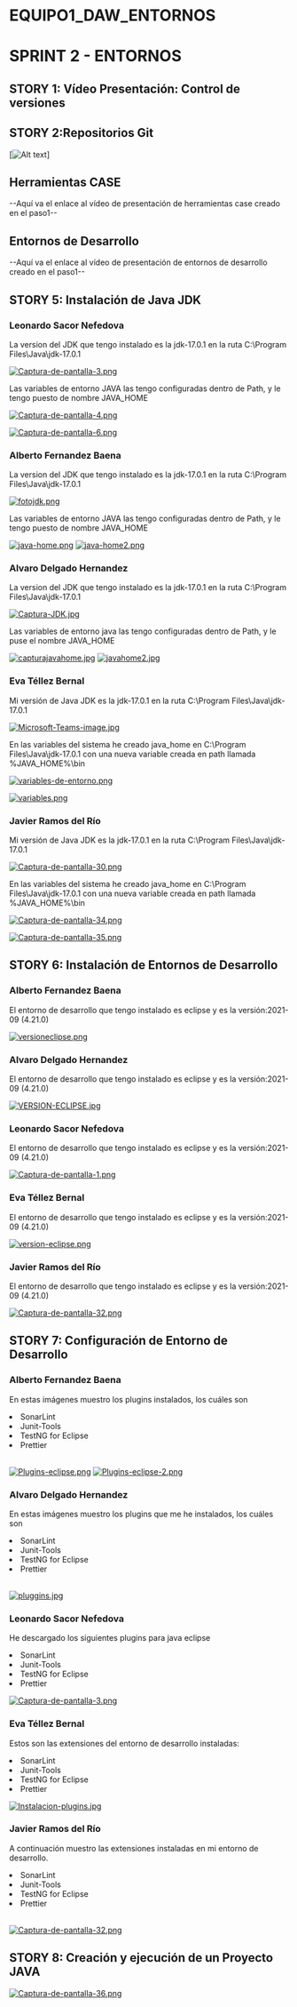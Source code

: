 # EQUIPO1_DAW_ENTORNOS 
<h1>SPRINT 2 - ENTORNOS</h1>
<h2>STORY 1: Vídeo Presentación: Control de versiones</h2>

<h2>STORY 2:Repositorios Git</h2>

[![Alt text](https://drive.google.com/file/d/1etS6s0fv5SgLGTpaAh8vBTEQ2iQZXH7l/view)]

<h2>Herramientas CASE</h2>
<p>--Aquí va el enlace al vídeo de presentación de herramientas case creado en el paso1--</p>

<h2> Entornos de Desarrollo</h2>
<p>--Aquí va el enlace al vídeo de presentación de entornos de desarrollo creado en el paso1--</p>

<h2>STORY 5: Instalación de Java JDK</h2>

<h3>Leonardo Sacor Nefedova</h3>
<p>La version del JDK que tengo instalado es la jdk-17.0.1 en la ruta C:\Program Files\Java\jdk-17.0.1</p>

[![Captura-de-pantalla-3.png](https://i.postimg.cc/QCyRv108/Captura-de-pantalla-3.png)](https://postimg.cc/Fk0WLfM8)

<p>Las variables de entorno JAVA las tengo configuradas dentro de Path, y le tengo puesto de nombre JAVA_HOME</p>

[![Captura-de-pantalla-4.png](https://i.postimg.cc/KzcwzJWc/Captura-de-pantalla-4.png)](https://postimg.cc/wtP04cHn)

[![Captura-de-pantalla-6.png](https://i.postimg.cc/L6qdLQ8n/Captura-de-pantalla-6.png)](https://postimg.cc/ppt1tZ8H)

<h3>Alberto Fernandez Baena</h3>
<p>La version del JDK que tengo instalado es la jdk-17.0.1 en la ruta C:\Program Files\Java\jdk-17.0.1</p>

[![fotojdk.png](https://i.postimg.cc/t48DTNhL/fotojdk.png)](https://postimg.cc/fVjYqXqK)

<p>Las variables de entorno JAVA las tengo configuradas dentro de Path, y le tengo puesto de nombre JAVA_HOME</p>

[![java-home.png](https://i.postimg.cc/13YbBQPq/java-home.png)](https://postimg.cc/bZk6Y4Zy)
[![java-home2.png](https://i.postimg.cc/9Fgx5YS3/java-home2.png)](https://postimg.cc/tYPdFWpD)


<h3>Alvaro Delgado Hernandez</h3>

<p>La version del JDK que tengo instalado es la jdk-17.0.1 en la ruta C:\Program Files\Java\jdk-17.0.1</p>

[![Captura-JDK.jpg](https://i.postimg.cc/MGDyGbHc/Captura-JDK.jpg)](https://postimg.cc/p9m9GjDx)

<p>Las variables de entorno java las tengo configuradas dentro de Path, y le puse el nombre JAVA_HOME</p>

[![capturajavahome.jpg](https://i.postimg.cc/mgdL2PRL/capturajavahome.jpg)](https://postimg.cc/18qhv5f2)
[![javahome2.jpg](https://i.postimg.cc/YSsC8hyn/javahome2.jpg)](https://postimg.cc/KKtb8vbB)

<h3>Eva Téllez Bernal</h3>
<p>Mi versión de Java JDK es la jdk-17.0.1 en la ruta C:\Program Files\Java\jdk-17.0.1</p>

[![Microsoft-Teams-image.jpg](https://i.postimg.cc/KY6R3df3/Microsoft-Teams-image.jpg)](https://postimg.cc/VSFY3Z3z)

<p>En las variables del sistema he creado java_home en C:\Program Files\Java\jdk-17.0.1 con una nueva variable creada en path llamada %JAVA_HOME%\bin</p>

[![variables-de-entorno.png](https://i.postimg.cc/43tL7Wm7/variables-de-entorno.png)](https://postimg.cc/06kdhdGP)

[![variables.png](https://i.postimg.cc/Nf6RHZ4w/variables.png)](https://postimg.cc/sv2BF6qn)

<h3>Javier Ramos del Río</h3>
<p>Mi versión de Java JDK es la jdk-17.0.1 en la ruta C:\Program Files\Java\jdk-17.0.1</p>

 [![Captura-de-pantalla-30.png](https://i.postimg.cc/FF8dMk3V/Captura-de-pantalla-30.png)](https://postimg.cc/Jt3zJnTs)
  
<p>En las variables del sistema he creado java_home en C:\Program Files\Java\jdk-17.0.1 con una nueva variable creada en path llamada %JAVA_HOME%\bin</p>
  
[![Captura-de-pantalla-34.png](https://i.postimg.cc/RZD0jN3z/Captura-de-pantalla-34.png)](https://postimg.cc/qN20KBXm)

[![Captura-de-pantalla-35.png](https://i.postimg.cc/Y0M21FPQ/Captura-de-pantalla-35.png)](https://postimg.cc/ftqhsVDb)
 
<h2>STORY 6: Instalación de Entornos de Desarrollo</h2>

<h3>Alberto Fernandez Baena</h3>
<p>El entorno de desarrollo que tengo instalado es eclipse y es la versión:2021-09 (4.21.0)</p>

[![versioneclipse.png](https://i.postimg.cc/Wp65pZY4/versioneclipse.png)](https://postimg.cc/14XGJ8Qx)

<h3>Alvaro Delgado Hernandez</h3>
<p>El entorno de desarrollo que tengo instalado es eclipse y es la versión:2021-09 (4.21.0)</p>

[![VERSION-ECLIPSE.jpg](https://i.postimg.cc/VktrJ9Gf/VERSION-ECLIPSE.jpg)](https://postimg.cc/3kKJ6GQV)

<h3>Leonardo Sacor Nefedova</h3>
<p>El entorno de desarrollo que tengo instalado es eclipse y es la versión:2021-09 (4.21.0)</p>

[![Captura-de-pantalla-1.png](https://i.postimg.cc/YCBKxj6S/Captura-de-pantalla-1.png)](https://postimg.cc/hfs5DD3F)

<h3>Eva Téllez Bernal</h3>
<p>El entorno de desarrollo que tengo instalado es eclipse y es la versión:2021-09 (4.21.0)</p>

[![version-eclipse.png](https://i.postimg.cc/7Pdy2WLX/version-eclipse.png)](https://postimg.cc/K4PVXQBg)

<h3>Javier Ramos del Río</h3>
<p>El entorno de desarrollo que tengo instalado es eclipse y es la versión:2021-09 (4.21.0)</p>

[![Captura-de-pantalla-32.png](https://i.postimg.cc/4d825kLw/Captura-de-pantalla-32.png)](https://postimg.cc/WFk7NKPJ)

<h2>STORY 7: Configuración de Entorno de Desarrollo</h2>

<h3>Alberto Fernandez Baena</h3>
<p>En estas imágenes muestro los plugins instalados, los cuáles son</p>
  <li>SonarLint</li>
  <li>Junit-Tools</li>
  <li>TestNG for Eclipse</li>
  <li>Prettier</li>
  </br>
  
[![Plugins-eclipse.png](https://i.postimg.cc/vHJ6xqNL/Plugins-eclipse.png)](https://postimg.cc/rK9pvJcK)
[![Plugins-eclipse-2.png](https://i.postimg.cc/bYKQ1wGt/Plugins-eclipse-2.png)](https://postimg.cc/3WF4T7F8)

<h3>Alvaro Delgado Hernandez</h3>
<p>En estas imágenes muestro los plugins  que me he instalados, los cuáles son</p>
  <li>SonarLint</li>
  <li>Junit-Tools</li>
  <li>TestNG for Eclipse</li>
  <li>Prettier</li>
  </br> 
 
 [![pluggins.jpg](https://i.postimg.cc/vHJwZ5xt/pluggins.jpg)](https://postimg.cc/0b0BtMfz)

<h3>Leonardo Sacor Nefedova</h3>

<p> He descargado los siguientes plugins para java eclipse</p>

<li >SonarLint </li>
<li> Junit-Tools</li>
<li> TestNG for Eclipse</li>
<li> Prettier</li>

[![Captura-de-pantalla-3.png](https://i.postimg.cc/KYPmSB5w/Captura-de-pantalla-3.png)](https://postimg.cc/4KxDpKqQ)


<h3>Eva Téllez Bernal</h3>
<p>Estos son las extensiones del entorno de desarrollo instaladas:</p>
  <li>SonarLint</li>
  <li>Junit-Tools</li>
  <li>TestNG for Eclipse</li>
  <li>Prettier</li>
  
  [![Instalacion-plugins.jpg](https://i.postimg.cc/Hn8ZY9c3/Instalacion-plugins.jpg)](https://postimg.cc/Wqj6Sr7J)

<h3>Javier Ramos del Río</h3>
<p>A continuación muestro las extensiones instaladas en mi entorno de desarrollo.</p>
  <li>SonarLint</li>
  <li>Junit-Tools</li>
  <li>TestNG for Eclipse</li>
  <li>Prettier</li>
  </br> 

[![Captura-de-pantalla-32.png](https://i.postimg.cc/4d825kLw/Captura-de-pantalla-32.png)](https://postimg.cc/WFk7NKPJ)

<h2>STORY 8: Creación y ejecución de un Proyecto JAVA</h2>

[![Captura-de-pantalla-36.png](https://i.postimg.cc/wBNs2hwr/Captura-de-pantalla-36.png)](https://postimg.cc/p92TXnbQ)
